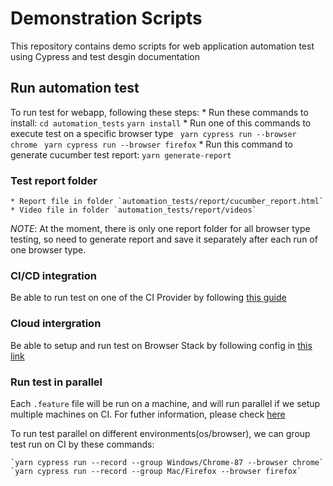 # Demonstration Scripts
This repository contains demo scripts for web application automation test using Cypress and test desgin documentation


## Run automation test
To run test for webapp, following these steps:
    * Run these commands to install:
        ``` cd automation_tests ```
        ``` yarn install ```
    * Run one of this commands to execute test on a specific browser type
        ``` yarn cypress run --browser chrome```
        ``` yarn cypress run --browser firefox```
    * Run this command to generate cucumber test report:
        ``` yarn generate-report ```

### Test report folder
    * Report file in folder `automation_tests/report/cucumber_report.html`
    * Video file in folder `automation_tests/report/videos`
    
  *NOTE*: At the moment, there is only one report folder for all browser type testing, so need to generate report and save it separately after each run of one browser type.


### CI/CD integration 
  Be able to run test on one of the CI Provider by following [this guide](https://docs.cypress.io/guides/guides/continuous-integration.html#Setting-up-CI)


### Cloud intergration
  Be able to setup and run test on Browser Stack by following config in [this link](https://www.browserstack.com/docs/automate/cypress)


### Run test in parallel
  Each `.feature` file will be run on a machine, and will run parallel if we setup multiple machines on CI. For futher information, please check [here](https://docs.cypress.io/guides/guides/parallelization.html#Overview)

  To run test parallel on different environments(os/browser), we can group test run on CI by these commands:

    `yarn cypress run --record --group Windows/Chrome-87 --browser chrome`
    `yarn cypress run --record --group Mac/Firefox --browser firefox`










